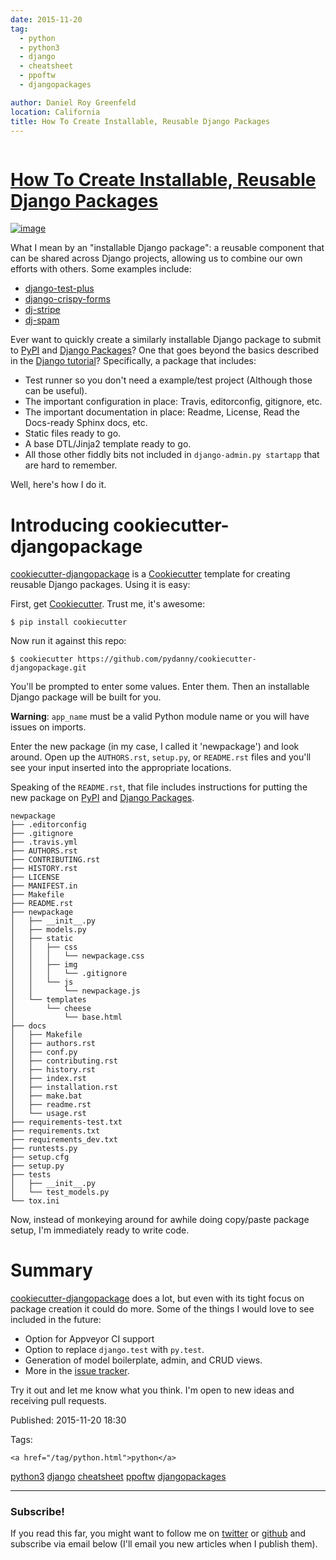 ```yaml
---
date: 2015-11-20
tag: 
  - python
  - python3
  - django
  - cheatsheet
  - ppoftw
  - djangopackages

author: Daniel Roy Greenfeld
location: California
title: How To Create Installable, Reusable Django Packages
---
```

<div class="twelve wide column">

<h1 class="ui block header">
<div class="content">
<a href="/how-to-create-installable-django-packages.html">How To Create Installable, Reusable Django Packages</a>
</div>
</h1>
<p><a href="https://www.pydanny.com/how-to-create-installable-django-packages.html" target="_blank"><img alt="image" src="https://www.pydanny.com/static/django-package-470x246.png"/></a></p>
<p>What I mean by an "installable Django package": a reusable component
that can be shared across Django projects, allowing us to combine our
own efforts with others. Some examples include:</p>
<ul>
<li><a href="https://www.djangopackages.com/packages/p/django-test-plus/" target="_blank">django-test-plus</a></li>
<li><a href="https://www.djangopackages.com/packages/p/django-crispy-forms/" target="_blank">django-crispy-forms</a></li>
<li><a href="https://www.djangopackages.com/packages/p/dj-stripe/" target="_blank">dj-stripe</a></li>
<li><a href="https://www.djangopackages.com/packages/p/dj-spam/" target="_blank">dj-spam</a></li>
</ul>
<p>Ever want to quickly create a similarly installable Django package to
submit to <a href="pypi.python.org/pypi" target="_blank">PyPI</a> and <a href="https://wwww.djangopackages.com" target="_blank">Django
Packages</a>? One that goes beyond the
basics described in the <a href="https://docs.djangoproject.com/en/1.8/intro/reusable-apps/" target="_blank">Django
tutorial</a>?
Specifically, a package that includes:</p>
<ul>
<li>Test runner so you don't need a example/test project (Although
those can be useful).</li>
<li>The important configuration in place: Travis, editorconfig,
gitignore, etc.</li>
<li>The important documentation in place: Readme, License, Read the
Docs-ready Sphinx docs, etc.</li>
<li>Static files ready to go.</li>
<li>A base DTL/Jinja2 template ready to go.</li>
<li>All those other fiddly bits not included in
<code>django-admin.py startapp</code> that are hard to remember.</li>
</ul>
<p>Well, here's how I do it.</p>
<h1 id="introducing-cookiecutter-djangopackage">Introducing cookiecutter-djangopackage</h1>
<p><a href="https://github.com/pydanny/cookiecutter-djangopackage" target="_blank">cookiecutter-djangopackage</a>
is a <a href="https://github.com/audreyr/cookiecutter" target="_blank">Cookiecutter</a> template
for creating reusable Django packages. Using it is easy:</p>
<p>First, get <a href="https://github.com/audreyr/cookiecutter" target="_blank">Cookiecutter</a>.
Trust me, it's awesome:</p>
<div class="codehilite ui secondary segment"><pre><span></span><code>$ pip install cookiecutter
</code></pre></div>
<p>Now run it against this repo:</p>
<div class="codehilite ui secondary segment"><pre><span></span><code>$ cookiecutter https://github.com/pydanny/cookiecutter-djangopackage.git
</code></pre></div>
<p>You'll be prompted to enter some values. Enter them. Then an
installable Django package will be built for you.</p>
<p><strong>Warning</strong>: <code>app_name</code> must be a valid Python module name or you will
have issues on imports.</p>
<p>Enter the new package (in my case, I called it 'newpackage') and look
around. Open up the <code>AUTHORS.rst</code>, <code>setup.py</code>, or <code>README.rst</code> files and
you'll see your input inserted into the appropriate locations.</p>
<p>Speaking of the <code>README.rst</code>, that file includes instructions for
putting the new package on <a href="pypi.python.org/pypi" target="_blank">PyPI</a> and <a href="https://wwww.djangopackages.com" target="_blank">Django
Packages</a>.</p>
<div class="codehilite ui secondary segment"><pre><span></span><code>newpackage
├── .editorconfig
├── .gitignore
├── .travis.yml
├── AUTHORS.rst
├── CONTRIBUTING.rst
├── HISTORY.rst
├── LICENSE
├── MANIFEST.in
├── Makefile
├── README.rst
├── newpackage
│   ├── __init__.py
│   ├── models.py
│   ├── static
│   │   ├── css
│   │   │   └── newpackage.css
│   │   ├── img
│   │   │   └── .gitignore
│   │   └── js
│   │       └── newpackage.js
│   └── templates
│       └── cheese
│           └── base.html
├── docs
│   ├── Makefile
│   ├── authors.rst
│   ├── conf.py
│   ├── contributing.rst
│   ├── history.rst
│   ├── index.rst
│   ├── installation.rst
│   ├── make.bat
│   ├── readme.rst
│   └── usage.rst
├── requirements-test.txt
├── requirements.txt
├── requirements_dev.txt
├── runtests.py
├── setup.cfg
├── setup.py
├── tests
│   ├── __init__.py
│   └── test_models.py
└── tox.ini
</code></pre></div>
<p>Now, instead of monkeying around for awhile doing copy/paste package
setup, I'm immediately ready to write code.</p>
<h1 id="summary">Summary</h1>
<p><a href="https://github.com/pydanny/cookiecutter-djangopackage" target="_blank">cookiecutter-djangopackage</a>
does a lot, but even with its tight focus on package creation it could
do more. Some of the things I would love to see included in the future:</p>
<ul>
<li>Option for Appveyor CI support</li>
<li>Option to replace <code>django.test</code> with <code>py.test</code>.</li>
<li>Generation of model boilerplate, admin, and CRUD views.</li>
<li>More in the <a href="https://github.com/pydanny/cookiecutter-djangopackage/issues" target="_blank">issue
tracker</a>.</li>
</ul>
<p>Try it out and let me know what you think. I'm open to new ideas and
receiving pull requests.</p>
<p>Published: 2015-11-20 18:30</p>
<p>Tags:
  
    <a href="/tag/python.html">python</a>
<a href="/tag/python3.html">python3</a>
<a href="/tag/django.html">django</a>
<a href="/tag/cheatsheet.html">cheatsheet</a>
<a href="/tag/ppoftw.html">ppoftw</a>
<a href="/tag/djangopackages.html">djangopackages</a>
</p>
<hr/>
<h3 class="ui header">Subscribe!</h3>
<p>If you read this far, you might want to follow me on <a href="https://twitter.com/pydanny">twitter</a> or <a href="https://github.com/pydanny">github</a> and subscribe via email below (I'll email you new articles when I publish them).</p>
<!-- Begin MailChimp Signup Form -->
</div>